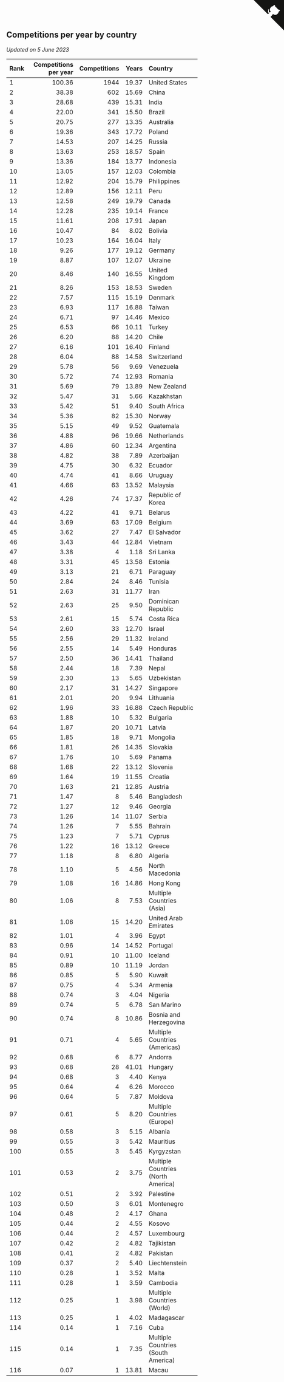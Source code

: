 ## Competitions per year by country

*Updated on  5 June 2023*

| Rank | Competitions per year | Competitions | Years | Country |
| :--- | ---: | ---: | ---: | :--- |
| 1 | 100.36 | 1944 | 19.37 | United States |
| 2 | 38.38 | 602 | 15.69 | China |
| 3 | 28.68 | 439 | 15.31 | India |
| 4 | 22.00 | 341 | 15.50 | Brazil |
| 5 | 20.75 | 277 | 13.35 | Australia |
| 6 | 19.36 | 343 | 17.72 | Poland |
| 7 | 14.53 | 207 | 14.25 | Russia |
| 8 | 13.63 | 253 | 18.57 | Spain |
| 9 | 13.36 | 184 | 13.77 | Indonesia |
| 10 | 13.05 | 157 | 12.03 | Colombia |
| 11 | 12.92 | 204 | 15.79 | Philippines |
| 12 | 12.89 | 156 | 12.11 | Peru |
| 13 | 12.58 | 249 | 19.79 | Canada |
| 14 | 12.28 | 235 | 19.14 | France |
| 15 | 11.61 | 208 | 17.91 | Japan |
| 16 | 10.47 | 84 | 8.02 | Bolivia |
| 17 | 10.23 | 164 | 16.04 | Italy |
| 18 | 9.26 | 177 | 19.12 | Germany |
| 19 | 8.87 | 107 | 12.07 | Ukraine |
| 20 | 8.46 | 140 | 16.55 | United Kingdom |
| 21 | 8.26 | 153 | 18.53 | Sweden |
| 22 | 7.57 | 115 | 15.19 | Denmark |
| 23 | 6.93 | 117 | 16.88 | Taiwan |
| 24 | 6.71 | 97 | 14.46 | Mexico |
| 25 | 6.53 | 66 | 10.11 | Turkey |
| 26 | 6.20 | 88 | 14.20 | Chile |
| 27 | 6.16 | 101 | 16.40 | Finland |
| 28 | 6.04 | 88 | 14.58 | Switzerland |
| 29 | 5.78 | 56 | 9.69 | Venezuela |
| 30 | 5.72 | 74 | 12.93 | Romania |
| 31 | 5.69 | 79 | 13.89 | New Zealand |
| 32 | 5.47 | 31 | 5.66 | Kazakhstan |
| 33 | 5.42 | 51 | 9.40 | South Africa |
| 34 | 5.36 | 82 | 15.30 | Norway |
| 35 | 5.15 | 49 | 9.52 | Guatemala |
| 36 | 4.88 | 96 | 19.66 | Netherlands |
| 37 | 4.86 | 60 | 12.34 | Argentina |
| 38 | 4.82 | 38 | 7.89 | Azerbaijan |
| 39 | 4.75 | 30 | 6.32 | Ecuador |
| 40 | 4.74 | 41 | 8.66 | Uruguay |
| 41 | 4.66 | 63 | 13.52 | Malaysia |
| 42 | 4.26 | 74 | 17.37 | Republic of Korea |
| 43 | 4.22 | 41 | 9.71 | Belarus |
| 44 | 3.69 | 63 | 17.09 | Belgium |
| 45 | 3.62 | 27 | 7.47 | El Salvador |
| 46 | 3.43 | 44 | 12.84 | Vietnam |
| 47 | 3.38 | 4 | 1.18 | Sri Lanka |
| 48 | 3.31 | 45 | 13.58 | Estonia |
| 49 | 3.13 | 21 | 6.71 | Paraguay |
| 50 | 2.84 | 24 | 8.46 | Tunisia |
| 51 | 2.63 | 31 | 11.77 | Iran |
| 52 | 2.63 | 25 | 9.50 | Dominican Republic |
| 53 | 2.61 | 15 | 5.74 | Costa Rica |
| 54 | 2.60 | 33 | 12.70 | Israel |
| 55 | 2.56 | 29 | 11.32 | Ireland |
| 56 | 2.55 | 14 | 5.49 | Honduras |
| 57 | 2.50 | 36 | 14.41 | Thailand |
| 58 | 2.44 | 18 | 7.39 | Nepal |
| 59 | 2.30 | 13 | 5.65 | Uzbekistan |
| 60 | 2.17 | 31 | 14.27 | Singapore |
| 61 | 2.01 | 20 | 9.94 | Lithuania |
| 62 | 1.96 | 33 | 16.88 | Czech Republic |
| 63 | 1.88 | 10 | 5.32 | Bulgaria |
| 64 | 1.87 | 20 | 10.71 | Latvia |
| 65 | 1.85 | 18 | 9.71 | Mongolia |
| 66 | 1.81 | 26 | 14.35 | Slovakia |
| 67 | 1.76 | 10 | 5.69 | Panama |
| 68 | 1.68 | 22 | 13.12 | Slovenia |
| 69 | 1.64 | 19 | 11.55 | Croatia |
| 70 | 1.63 | 21 | 12.85 | Austria |
| 71 | 1.47 | 8 | 5.46 | Bangladesh |
| 72 | 1.27 | 12 | 9.46 | Georgia |
| 73 | 1.26 | 14 | 11.07 | Serbia |
| 74 | 1.26 | 7 | 5.55 | Bahrain |
| 75 | 1.23 | 7 | 5.71 | Cyprus |
| 76 | 1.22 | 16 | 13.12 | Greece |
| 77 | 1.18 | 8 | 6.80 | Algeria |
| 78 | 1.10 | 5 | 4.56 | North Macedonia |
| 79 | 1.08 | 16 | 14.86 | Hong Kong |
| 80 | 1.06 | 8 | 7.53 | Multiple Countries (Asia) |
| 81 | 1.06 | 15 | 14.20 | United Arab Emirates |
| 82 | 1.01 | 4 | 3.96 | Egypt |
| 83 | 0.96 | 14 | 14.52 | Portugal |
| 84 | 0.91 | 10 | 11.00 | Iceland |
| 85 | 0.89 | 10 | 11.19 | Jordan |
| 86 | 0.85 | 5 | 5.90 | Kuwait |
| 87 | 0.75 | 4 | 5.34 | Armenia |
| 88 | 0.74 | 3 | 4.04 | Nigeria |
| 89 | 0.74 | 5 | 6.78 | San Marino |
| 90 | 0.74 | 8 | 10.86 | Bosnia and Herzegovina |
| 91 | 0.71 | 4 | 5.65 | Multiple Countries (Americas) |
| 92 | 0.68 | 6 | 8.77 | Andorra |
| 93 | 0.68 | 28 | 41.01 | Hungary |
| 94 | 0.68 | 3 | 4.40 | Kenya |
| 95 | 0.64 | 4 | 6.26 | Morocco |
| 96 | 0.64 | 5 | 7.87 | Moldova |
| 97 | 0.61 | 5 | 8.20 | Multiple Countries (Europe) |
| 98 | 0.58 | 3 | 5.15 | Albania |
| 99 | 0.55 | 3 | 5.42 | Mauritius |
| 100 | 0.55 | 3 | 5.45 | Kyrgyzstan |
| 101 | 0.53 | 2 | 3.75 | Multiple Countries (North America) |
| 102 | 0.51 | 2 | 3.92 | Palestine |
| 103 | 0.50 | 3 | 6.01 | Montenegro |
| 104 | 0.48 | 2 | 4.17 | Ghana |
| 105 | 0.44 | 2 | 4.55 | Kosovo |
| 106 | 0.44 | 2 | 4.57 | Luxembourg |
| 107 | 0.42 | 2 | 4.82 | Tajikistan |
| 108 | 0.41 | 2 | 4.82 | Pakistan |
| 109 | 0.37 | 2 | 5.40 | Liechtenstein |
| 110 | 0.28 | 1 | 3.52 | Malta |
| 111 | 0.28 | 1 | 3.59 | Cambodia |
| 112 | 0.25 | 1 | 3.98 | Multiple Countries (World) |
| 113 | 0.25 | 1 | 4.02 | Madagascar |
| 114 | 0.14 | 1 | 7.16 | Cuba |
| 115 | 0.14 | 1 | 7.35 | Multiple Countries (South America) |
| 116 | 0.07 | 1 | 13.81 | Macau |


<a href="https://github.com/JustinTimeCuber/wca_statistics" class="github-corner" aria-label="View source on Github"><svg width="80" height="80" viewBox="0 0 250 250" style="fill:#151513; color:#fff; position: absolute; top: 0; border: 0; right: 0;" aria-hidden="true"><path d="M0,0 L115,115 L130,115 L142,142 L250,250 L250,0 Z"></path><path d="M128.3,109.0 C113.8,99.7 119.0,89.6 119.0,89.6 C122.0,82.7 120.5,78.6 120.5,78.6 C119.2,72.0 123.4,76.3 123.4,76.3 C127.3,80.9 125.5,87.3 125.5,87.3 C122.9,97.6 130.6,101.9 134.4,103.2" fill="currentColor" style="transform-origin: 130px 106px;" class="octo-arm"></path><path d="M115.0,115.0 C114.9,115.1 118.7,116.5 119.8,115.4 L133.7,101.6 C136.9,99.2 139.9,98.4 142.2,98.6 C133.8,88.0 127.5,74.4 143.8,58.0 C148.5,53.4 154.0,51.2 159.7,51.0 C160.3,49.4 163.2,43.6 171.4,40.1 C171.4,40.1 176.1,42.5 178.8,56.2 C183.1,58.6 187.2,61.8 190.9,65.4 C194.5,69.0 197.7,73.2 200.1,77.6 C213.8,80.2 216.3,84.9 216.3,84.9 C212.7,93.1 206.9,96.0 205.4,96.6 C205.1,102.4 203.0,107.8 198.3,112.5 C181.9,128.9 168.3,122.5 157.7,114.1 C157.9,116.9 156.7,120.9 152.7,124.9 L141.0,136.5 C139.8,137.7 141.6,141.9 141.8,141.8 Z" fill="currentColor" class="octo-body"></path></svg></a><style>.github-corner:hover .octo-arm{animation:octocat-wave 560ms ease-in-out}@keyframes octocat-wave{0%,100%{transform:rotate(0)}20%,60%{transform:rotate(-25deg)}40%,80%{transform:rotate(10deg)}}@media (max-width:500px){.github-corner:hover .octo-arm{animation:none}.github-corner .octo-arm{animation:octocat-wave 560ms ease-in-out}}</style>
